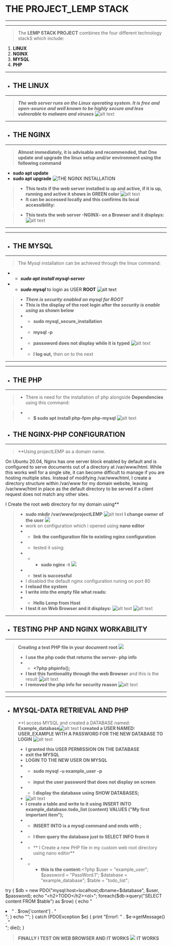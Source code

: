 # **THE PROJECT_LEMP STACK**
____
___
>The **LEMP STACK PROJECT** combines the four different technology stackS which include: 

1. **LINUX**
1. **NGINX**
1. **MYSQL**
1. **PHP**
___

* ## **THE LINUX**
***
>  ***The web server runs on the Linux operating system. It is free and open-source and well known to be highly secure and less vulnerable to malware and viruses***
> ![alt text](plb11_sshing.png)
***

* ## THE **NGINX**
***
> **Almost immediately, it is advisable and recommended, that **One** update and upgrade the linux setup and/or environment using the following command**
* **sudo apt update**
* **sudo apt upgrade**
![THE NGINX INSTALLATION](nginx-install.png)
> * **This tests if the web server installed is up and active, if it is up, running and active it shows in **GREEN**  color** 
> ![alt text](nginx_is_active.png)
> * **It can be accessed locally and this confirms its local accessibility:**

> *  **This tests the web server -NGINX- on a Browser and it displays:**
![alt text](nginx.png)
___
___

* ## **THE MYSQL**
___
> The Mysql installation can be achieved through the linux command:
* * ***sudo apt install mysql-server***
* * ***sudo mysql*** to login as USER **ROOT**
![alt text](mysql_root_login.png)
> * ***There is security enabled on mysql for ROOT***
> * **This is the display of the root login after the ***security is enable using*** as shown below**
> *  * **sudo mysql_secure_installation**
> *  * **mysql -p**
> *  * **passoword does not display while it is typed**
![alt text](mysql_root_loin_security_enabled.png)
> * *  **I log out,** then on to the next
___
___

* ## **THE PHP**
___
> * There is need for the installation of php alongside **Dependencies** using this command:

> * * **$ sudo apt install php-fpm php-mysql**
![alt text](php_install_dependences.png)
* ## **THE NGINX-PHP CONFIGURATION**
___
> **Using projectLEMP as a domain name.

On Ubuntu 20.04, Nginx has one server block enabled by default and is configured to serve documents out of a directory at /var/www/html. While this works well for a single site, it can become difficult to manage if you are hosting multiple sites. Instead of modifying /var/www/html, I create a directory structure within /var/www for my domain website, leaving /var/www/html in place as the default directory to be served if a client request does not match any other sites.

I Create the root web directory for my domain using**
> * **sudo mkdir /var/www/projectLEMP**
> ![alt text](test_is_successful.png)
> **I change owner of the user**
![](test_is_successful-1.png)
> * work on configuration which i opened using **nano editor**
> * * **link the configuration file to existing nginx configuration**
> * * tested it using:
> * * * **sudo nginx -t**
![](test_is_successful-3.png)
> * * **test is successful**
> * I disabled the default nginx configuration runing on port 80
> * **I reload the system**
> * **I write into the empty file what reads:**
> * * **Hello Lemp from Host**
> * **I test it on Web Browser and it displays:**
![alt text](ip.png)
![alt text](dns.png)
___
* ## **TESTING PHP AND NGINX WORKABILITY**
***
> **Creating a test PHP file in your document root**
> ![](x_php_ist.png)
> * **I use the php code that returns the server- php info**
> * * **<?php
phpinfo();**
> * **I test this funtionality through the web Browser** and this is the result
> ![alt text](php_main.png)
> * **I removed the php info for security reason**
> ![alt text](php_info_rm.png)
___
___
* ## **MYSQL-DATA RETRIEVAL AND PHP**
> **I access MYSQL and created a DATABASE named: **Example_database**![alt text](create_table.png)
> **I created a **USER NAMED: USER_EXAMPLE WITH A PASSWORD FOR THE NEW DATABASE** TO LOGIN**
> ![alt text](create_user.png)
> * **I granted this USER PERMISSION ON THE DATABASE**
> * **exit the MYSQL**
> * **LOGIN TO THE NEW USER ON MYSQL**
> * * **sudo mysql -u example_user -p**
> * * **input the user password that does not display on screen**
> * * **I display the database using** **SHOW DATABASES;**
> * ![alt text](show_database.png)
> * **I create a table and write to it using** **INSERT INTO example_database.todo_list (content) VALUES ("My first important item");**
> * * **INSERT INTO is a mysql command and ends with ;**
> * * **I then query the database just to **SELECT INFO** from it**
> * * ** I Create a new PHP file in my custom web root directory using nano editor**
> * * * **this is the content:**<?php
$user = "example_user";
$password = "PassWord.1";
$database = "example_database";
$table = "todo_list";

try {
  $db = new PDO("mysql:host=localhost;dbname=$database", $user, $password);
  echo "<h2>TODO</h2><ol>";
  foreach($db->query("SELECT content FROM $table") as $row) {
    echo "<li>" . $row['content'] . "</li>";
  }
  echo "</ol>";
} catch (PDOException $e) {
    print "Error!: " . $e->getMessage() . "<br/>";
    die();
}
> **FINALLY I TEST ON WEB BROWSER AND IT WORKS**
![](todo_list.png)
> **IT WORKS**